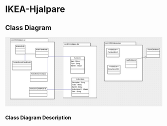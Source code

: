 # IKEA-Hjalpare


## Class Diagram
![Class-diagram](images/class_diagram.png)
### Class Diagram Description
